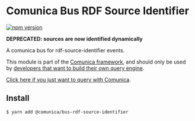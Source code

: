 # Comunica Bus RDF Source Identifier

[![npm version](https://badge.fury.io/js/%40comunica%2Fbus-rdf-source-identifier.svg)](https://www.npmjs.com/package/@comunica/bus-rdf-source-identifier)

**DEPRECATED: sources are now identified dynamically**

A comunica bus for rdf-source-identifier events.

This module is part of the [Comunica framework](https://github.com/comunica/comunica),
and should only be used by [developers that want to build their own query engine](https://comunica.dev/docs/modify/).

[Click here if you just want to query with Comunica](https://comunica.dev/docs/query/).

## Install

```bash
$ yarn add @comunica/bus-rdf-source-identifier
```
